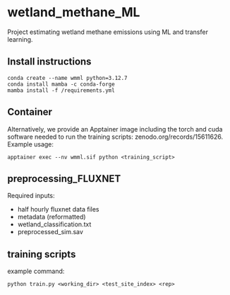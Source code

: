 # wetland_methane_ML
Project estimating wetland methane emissions using ML and transfer learning.




## Install instructions
```
conda create --name wmml python=3.12.7
conda install mamba -c conda-forge
mamba install -f /requirements.yml
```

## Container
Alternatively, we provide an Apptainer image including the torch and cuda software needed to run the training scripts: zenodo.org/records/15611626.
Example usage:
```
apptainer exec --nv wmml.sif python <training_script>
```

## preprocessing_FLUXNET

Required inputs:                                                                                                               
- half hourly fluxnet data files                                                                                               
- metadata (reformatted)                                                                                                       
- wetland_classification.txt                                                                                                   
- preprocessed_sim.sav

## training scripts
example command:
```
python train.py <working_dir> <test_site_index> <rep>
```

